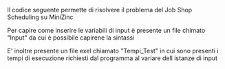 Il codice seguente permette di risolvere il problema del Job Shop Scheduling su MiniZinc

Per capire come inserire le variabili di input è presente un file chimato "Input" da cui è possibile capirene la sintassi

E' inoltre presente un file exel chiamato "Tempi_Test" in cui sono presenti i tempi di esecuzione richiesti dal programma al variare dell istanze di input
